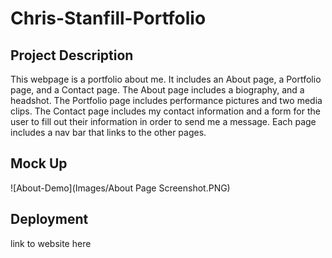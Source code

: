 # Chris-Stanfill-Portfolio

## Project Description

This webpage is a portfolio about me. It includes an About page, a Portfolio page, and a Contact page. The About page includes a biography, and a headshot. The Portfolio page includes performance pictures and two media clips. The Contact page includes my contact information and a form for the user to fill out their information in order to send me a message. Each page includes a nav bar that links to the other pages. 

## Mock Up

![About-Demo](Images/About Page Screenshot.PNG)

## Deployment

link to website here
